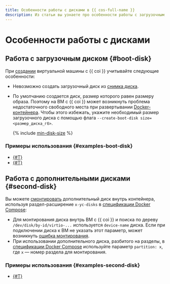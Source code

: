 ```yaml
---
title: Особенности работы с дисками в {{ cos-full-name }}
description: Из статьи вы узнаете про особенности работы с загрузочным и дополнительными дисками при создании виртуальной машины с {{ coi }}.
---
```


# Особенности работы с дисками

## Работа с загрузочным диском {#boot-disk}

При [создании](../tutorials/vm-create.md) виртуальной машины с {{ coi }} учитывайте следующие особенности:
* Невозможно создать загрузочный диск из [снимка диска](../../compute/concepts/snapshot.md).
* По умолчанию создается диск, размер которого равен размеру образа. Поэтому на ВМ с {{ coi }} может возникнуть проблема недостаточного свободного места при развертывании [Docker-контейнера](/blog/posts/2022/03/docker-containers). Чтобы этого избежать, укажите необходимый размер загрузочного диска с помощью флага `--create-boot-disk size=<размер_диска_гб>`.

   {% include [min-disk-size](../../_includes/cos/min-disk-size.md) %}

### Примеры использования {#examples-boot-disk}

* [{#T}](../tutorials/docker-compose.md)
* [{#T}](../tutorials/deploy-app-container.md)

## Работа с дополнительными дисками {#second-disk}

Вы можете [смонтировать](../tutorials/vm-create-with-second-disk.md) дополнительный диск внутрь контейнера, используя раздел-расширение `x-yc-disks` в [спецификации Docker Compose](./coi-specifications.md#compose-spec):
* Для монтирования диска внутрь ВМ с {{ coi }} и поиска по дереву `/dev/disk/by-id/virtio-...` используется `device-name` диска. Если при подключении диска к ВМ не указать этот параметр, может возникнуть [ошибка монтирования](../error/index.md#disk-mount).
* При использовании дополнительного диска, разбитого на разделы, в [спецификации Docker Compose](./coi-specifications.md#compose-spec-example) используйте параметр `partition: x`, где `x` — номер раздела для монтирования.

### Примеры использования {#examples-second-disk}

* [{#T}](../tutorials/vm-create-with-second-disk.md)

